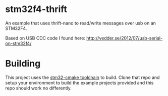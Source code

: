 stm32f4-thrift
==============

An example that uses thrift-nano to read/write messages over usb on an STM32F4.  

Based on USB CDC code I found here: http://vedder.se/2012/07/usb-serial-on-stm32f4/

Building
========

This project uses the [stm32-cmake toolchain](https://github.com/ObKo/stm32-cmake.git) to build.  Clone that repo and setup your environment to build the example projects provided and this repo should work no differently.
